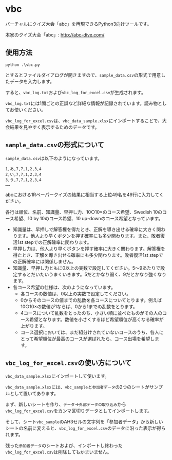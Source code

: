 # vbc
バーチャルにクイズ大会「abc」を再現できるPython3向けツールです。

本家のクイズ大会「abc」: http://abc-dive.com/

## 使用方法

```
python .\vbc.py
```

とするとファイルダイアログが開きますので、`sample_data.csv`の形式で用意したデータを入力します。

すると、`vbc_log.txt`および`vbc_log_for_excel.csv`が生成されます。

`vbc_log.txt`には1問ごとの正誤など詳細な情報が記録されています。読み物としてお使いください。

`vbc_log_for_excel.csv`は、`vbc_data_sample.xlsx`にインポートすることで、大会結果を見やすく表示するためのデータです。

## `sample_data.csv`の形式について

`sample_data.csv`は以下のようになっています。
```
1,あ,7,7,1,2,3,4
2,い,7,7,1,2,3,4
3,う,7,7,1,2,3,4
……
```
abcにおける1Rペーパークイズの結果に相当する上位49名を49行に入力してください。

各行は順位、名前、知識量、早押し力、10○10×のコース希望、Swedish 10のコース希望、10 by 10のコース希望、10 up-downのコース希望となっています。

- 知識量は、早押しで解答権を得たとき、正解を導き出せる確率に大きく関わります。他人より早くボタンを押す確率にも多少関わります。また、敗者復活1st stepでの正解確率に関わります。
- 早押し力は、他人より早くボタンを押す確率に大きく関わります。解答権を得たとき、正解を導き出せる確率にも多少関わります。敗者復活1st stepでの正解確率には関係しません。
- 知識量、早押し力ともに0以上の実数で設定してください。5～9あたりで設定するとだいたいうまくいきます。5だとかなり弱く、9だとかなり強くなります。
- 各コース希望の仕様は、次のようになっています。
    - 各コースの数値は、0以上の実数で設定してください。
    - 0からそのコースの値までの乱数を各コースについてとります。例えば10○10×の数値が1ならば、0から1までの乱数をとります。
    - 4コースについて乱数をとったのち、小さい順に並べたものがその人のコース希望となります。数値を小さくするほど希望順位が高くなる確率が上がります。
    - コース選択においては、まだ組分けされていないコースのうち、各人にとって希望順位が最高のコースが選ばれたら、コース出場を希望します。

## `vbc_log_for_excel.csv`の使い方について

`vbc_data_sample.xlsx`にインポートして使います。

`vbc_data_sample.xlsx`には、`vbc_sample`と`参加者データ`の2つのシートがサンプルとして置いてあります。

まず、新しいシートを作り、`データ`→`外部データの取り込み`から`vbc_log_for_excel.csv`をカンマ区切りデータとしてインポートします。

そして、シート`vbc_sample`のAH3セルの文字列を「参加者データ」から新しいシートの名前に変えると、`vbc_log_for_excel.csv`のデータに沿った表示が得られます。

残った`参加者データ`のシートおよび、インポートし終わった`vbc_log_for_excel.csv`は削除してもかまいません。